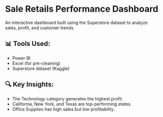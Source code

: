 # Sale Retails Performance Dashboard 

An interactive dashboard built using the Superstore dataset to analyze sales, profit, and customer trends.

## 📊 Tools Used:
- Power BI
- Excel (for pre-cleaning)
- Superstore dataset (Kaggle)

## 🔍 Key Insights:
- The Technology category generates the highest profit.
- California, New York, and Texas are top-performing states.
- Office Supplies has high sales but low profitability.


